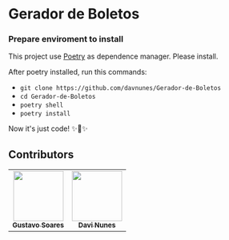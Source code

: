 # Gerador de Boletos

### Prepare enviroment to install

This project use [Poetry](https://python-poetry.org/) as dependence manager. Please install.

After poetry installed, run this commands:

- `git clone https://github.com/davnunes/Gerador-de-Boletos`
- `cd Gerador-de-Boletos`
- `poetry shell`
- `poetry install`

Now it's just code! ✨🌟✨

## Contributors

<table>
  <tr>
    <td align="center"><a href="https://github.com/GussSoares"><img src="https://avatars.githubusercontent.com/u/28513751?v=4" width="100px;" alt=""/><br /><sub><b>Gustavo Soares</b></sub></a></td>
    <td align="center"><a href="https://github.com/davnunes"><img src="https://avatars.githubusercontent.com/u/36553926?v=4" width="100px;" alt=""/><br /><sub><b>Davi Nunes</b></sub></a></td>

  </tr>
</table>
